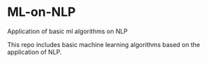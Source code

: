 # ML-on-NLP
Application of basic ml algorithms on NLP

This repo includes basic machine learning algorithms based on the application of NLP.
